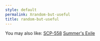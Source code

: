```yaml
---
style: default
permalink: Xrandom-but-useful
title: random-but-useful
---
```

You may also like:
[SCP-558](http://scp-wiki.net/scp-558)
[Summer's Exile](http://scp-wiki.net/summer-s-exile)